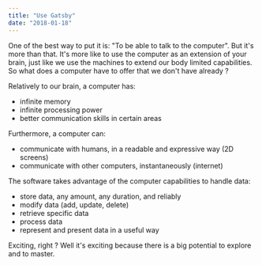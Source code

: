 ```yaml
---
title: "Use Gatsby"
date: "2018-01-18"
---
```


One of the best way to put it is: "To be able to talk to the computer". But it's more than that. It's more like to use the computer as an extension of your brain, just like we use the machines to extend our body limited capabilities. So what does a computer have to offer that we don't have already ?

Relatively to our brain, a computer has:

*   infinite memory
*   infinite processing power
*   better communication skills in certain areas

Furthermore, a computer can:

*   communicate with humans, in a readable and expressive way (2D screens)
*   communicate with other computers, instantaneously (internet)

The software takes advantage of the computer capabilities to handle data:

*   store data, any amount, any duration, and reliably
*   modify data (add, update, delete)
*   retrieve specific data
*   process data
*   represent and present data in a useful way

Exciting, right ? Well it's exciting because there is a big potential to explore and to master.